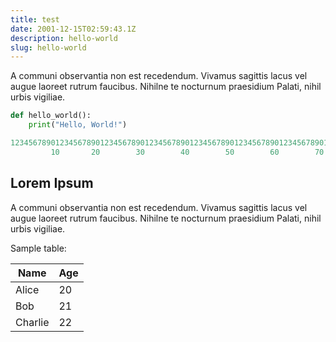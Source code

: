 ```yaml
---
title: test
date: 2001-12-15T02:59:43.1Z
description: hello-world
slug: hello-world
---
```


A communi observantia non est recedendum. Vivamus sagittis lacus vel augue laoreet rutrum faucibus. Nihilne te nocturnum praesidium Palati, nihil urbis vigiliae.

```python
def hello_world():
    print("Hello, World!")

12345678901234567890123456789012345678901234567890123456789012345678901234567890
         10       20        30        40        50        60        70        80
```

## Lorem Ipsum

A communi observantia non est recedendum. Vivamus sagittis lacus vel augue laoreet rutrum faucibus. Nihilne te nocturnum praesidium Palati, nihil urbis vigiliae.

Sample table:

| Name    | Age |
| ------- | --- |
| Alice   | 20  |
| Bob     | 21  |
| Charlie | 22  |
